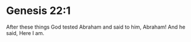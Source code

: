 # Genesis 22:1

After these things God tested Abraham and said to him, Abraham! And he said, Here I am.
